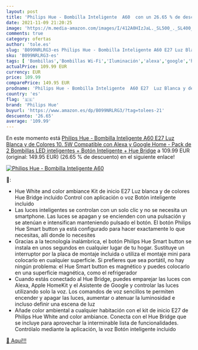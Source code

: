 ```yaml
---
layout: post
title: 'Philips Hue - Bombilla Inteligente  A60  con un 26.65 % de descuento'
date: 2021-11-09 21:20:25
image: 'https://m.media-amazon.com/images/I/412A0HIzJaL._SL500_._SL400_.jpg'
comments: true
category: ofertas
author: 'tole.es'
slug: 'B099NRLRG3-es Philips Hue - Bombilla Inteligente A60 E27 Luz Blanca y de...'
sku: 'B099NRLRG3-es'
tags: [ 'Bombillas','Bombillas Wi-Fi','Iluminación','alexa','google','home','hue','philips','philips hue', ]
actualPrice: 109.99 EUR
currency: EUR
price: 109.99
comparePrice: 149.95 EUR
prodname: 'Philips Hue - Bombilla Inteligente  A60 E27  Luz Blanca y de Colores  10. 5W  Compatible con Alexa y Google Home - Pack de 2 Bombillas LED inteligentes + Botón Inteligente + Hue Bridge'
country: 'es'
flag: '🇪🇸'
brand: 'Philips Hue'
buyurl: 'https://www.amazon.es/dp/B099NRLRG3/?tag=tolees-21'
descuento: '26.65'
average: '109.99'
---
```


En este momento está [Philips Hue - Bombilla Inteligente  A60 E27  Luz Blanca y de Colores  10. 5W  Compatible con Alexa y Google Home - Pack de 2 Bombillas LED inteligentes + Botón Inteligente + Hue Bridge](https://www.amazon.es/dp/B099NRLRG3/?tag=tolees-21) a 109.99 EUR (original: 149.95 EUR) (26.65 %  de descuento) en el siguiente enlace!

[![Philips Hue - Bombilla Inteligente  A60 ](https://m.media-amazon.com/images/I/412A0HIzJaL._SL500_._SL400_.jpg)](https://www.amazon.es/dp/B099NRLRG3/?tag=tolees-21)

🔎:

- Hue White and color ambiance Kit de inicio E27 Luz blanca y de colores Hue Bridge incluido Control con aplicación o voz Botón inteligente incluido
- Las luces inteligentes se controlan con un solo clic y no se necesita un smartphone. Las luces se apagan y se encienden con una pulsación y se atenúan e intensifican manteniendo pulsado el botón. El botón Philips Hue Smart button ya está configurado para hacer exactamente lo que necesitas, allí donde lo necesites
- Gracias a la tecnología inalámbrica, el botón Philips Hue Smart button se instala en unos segundos en cualquier lugar de tu hogar. Sustituye un interruptor por la placa de montaje incluida o utiliza el montaje mini para colocarlo en cualquier superficie. Si prefieres que sea portátil, no hay ningún problema: el Hue Smart button es magnético y puedes colocarlo en una superficie magnética, como el refrigerador
- Cuando estás conectado al Hue Bridge, puedes emparejar las luces con Alexa, Apple HomeKit y el Asistente de Google y controlar las luces utilizando solo la voz. Los comandos de voz sencillos te permiten encender y apagar las luces, aumentar o atenuar la luminosidad e incluso definir una escena de luz
- Añade color ambiental a cualquier habitación con el kit de inicio E27 de Philips Hue White and color ambiance. Conecta con el Hue Bridge que se incluye para aprovechar la interminable lista de funcionalidades. Contrólalo mediante la aplicación, la voz Botón inteligente incluido

[🛒 Aquí!!!](https://www.amazon.es/dp/B099NRLRG3/?tag=tolees-21)
